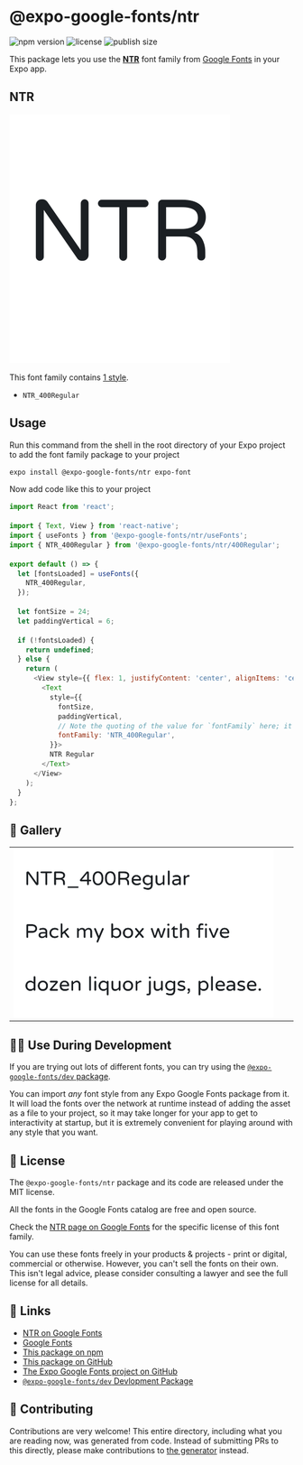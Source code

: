 # @expo-google-fonts/ntr

![npm version](https://flat.badgen.net/npm/v/@expo-google-fonts/ntr)
![license](https://flat.badgen.net/github/license/expo/google-fonts)
![publish size](https://flat.badgen.net/packagephobia/install/@expo-google-fonts/ntr)

This package lets you use the [**NTR**](https://fonts.google.com/specimen/NTR) font family from [Google Fonts](https://fonts.google.com/) in your Expo app.

## NTR

![NTR](./font-family.png)

This font family contains [1 style](#-gallery).

- `NTR_400Regular`

## Usage

Run this command from the shell in the root directory of your Expo project to add the font family package to your project
```sh
expo install @expo-google-fonts/ntr expo-font
```

Now add code like this to your project
```js
import React from 'react';

import { Text, View } from 'react-native';
import { useFonts } from '@expo-google-fonts/ntr/useFonts';
import { NTR_400Regular } from '@expo-google-fonts/ntr/400Regular';

export default () => {
  let [fontsLoaded] = useFonts({
    NTR_400Regular,
  });

  let fontSize = 24;
  let paddingVertical = 6;

  if (!fontsLoaded) {
    return undefined;
  } else {
    return (
      <View style={{ flex: 1, justifyContent: 'center', alignItems: 'center' }}>
        <Text
          style={{
            fontSize,
            paddingVertical,
            // Note the quoting of the value for `fontFamily` here; it expects a string!
            fontFamily: 'NTR_400Regular',
          }}>
          NTR Regular
        </Text>
      </View>
    );
  }
};

```

## 🔡 Gallery


||||
|-|-|-|
|![NTR_400Regular](.//400Regular/NTR_400Regular.ttf.png)||||


## 👩‍💻 Use During Development

If you are trying out lots of different fonts, you can try using the [`@expo-google-fonts/dev` package](https://github.com/freeboub/google-fonts/tree/master/font-packages/dev#readme).

You can import *any* font style from any Expo Google Fonts package from it. It will load the fonts
over the network at runtime instead of adding the asset as a file to your project, so it may take longer
for your app to get to interactivity at startup, but it is extremely convenient
for playing around with any style that you want.

## 📖 License

The `@expo-google-fonts/ntr` package and its code are released under the MIT license.

All the fonts in the Google Fonts catalog are free and open source.

Check the [NTR page on Google Fonts](https://fonts.google.com/specimen/NTR) for the specific license of this font family.

You can use these fonts freely in your products & projects - print or digital, commercial or otherwise. However, you can't sell the fonts on their own. This isn't legal advice, please consider consulting a lawyer and see the full license for all details.

## 🔗 Links

- [NTR on Google Fonts](https://fonts.google.com/specimen/NTR)
- [Google Fonts](https://fonts.google.com/)
- [This package on npm](https://www.npmjs.com/package/@expo-google-fonts/ntr)
- [This package on GitHub](https://github.com/freeboub/google-fonts/tree/master/font-packages/ntr)
- [The Expo Google Fonts project on GitHub](https://github.com/freeboub/google-fonts)
- [`@expo-google-fonts/dev` Devlopment Package](https://github.com/freeboub/google-fonts/tree/master/font-packages/dev)

## 🤝 Contributing

Contributions are very welcome! This entire directory, including what you are reading now, was generated from code. Instead of submitting PRs to this directly, please make contributions to [the generator](https://github.com/freeboub/google-fonts/tree/master/packages/generator) instead.
